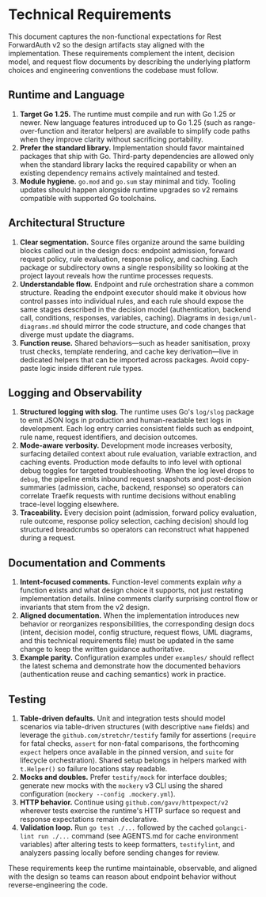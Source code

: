 # Technical Requirements

This document captures the non-functional expectations for Rest ForwardAuth v2 so the design
artifacts stay aligned with the implementation. These requirements complement the intent,
decision model, and request flow documents by describing the underlying platform choices and
engineering conventions the codebase must follow.

## Runtime and Language

1. **Target Go 1.25.** The runtime must compile and run with Go 1.25 or newer. New language
   features introduced up to Go 1.25 (such as range-over-function and iterator helpers) are
   available to simplify code paths when they improve clarity without sacrificing portability.
2. **Prefer the standard library.** Implementation should favor maintained packages that ship
   with Go. Third-party dependencies are allowed only when the standard library lacks the
   required capability or when an existing dependency remains actively maintained and tested.
3. **Module hygiene.** `go.mod` and `go.sum` stay minimal and tidy. Tooling updates should happen
   alongside runtime upgrades so v2 remains compatible with supported Go toolchains.

## Architectural Structure

1. **Clear segmentation.** Source files organize around the same building blocks called out in the
   design docs: endpoint admission, forward request policy, rule evaluation, response policy,
   and caching. Each package or subdirectory owns a single responsibility so
   looking at the project layout reveals how the runtime processes requests.
2. **Understandable flow.** Endpoint and rule orchestration share a common structure. Reading the
   endpoint executor should make it obvious how control passes into individual rules, and each
   rule should expose the same stages described in the decision model (authentication, backend
   call, conditions, responses, variables, caching). Diagrams in `design/uml-diagrams.md` should
   mirror the code structure, and code changes that diverge must update the diagrams.
3. **Function reuse.** Shared behaviors—such as header sanitisation, proxy trust checks, template
   rendering, and cache key derivation—live in dedicated helpers that can be imported across
   packages. Avoid copy-paste logic inside different rule types.

## Logging and Observability

1. **Structured logging with slog.** The runtime uses Go's `log/slog` package to emit JSON logs in
   production and human-readable text logs in development. Each log entry carries consistent
   fields such as endpoint, rule name, request identifiers, and decision outcomes.
2. **Mode-aware verbosity.** Development mode increases verbosity, surfacing detailed context about
   rule evaluation, variable extraction, and caching events. Production mode defaults to info
   level with optional debug toggles for targeted troubleshooting. When the log level drops to
   `debug`, the pipeline emits inbound request snapshots and post-decision summaries (admission,
   cache, backend, response) so operators can correlate Traefik requests with runtime decisions
   without enabling trace-level logging elsewhere.
3. **Traceability.** Every decision point (admission, forward policy evaluation, rule outcome,
   response policy selection, caching decision) should log structured breadcrumbs so
   operators can reconstruct what happened during a request.

## Documentation and Comments

1. **Intent-focused comments.** Function-level comments explain *why* a function exists and what
   design choice it supports, not just restating implementation details. Inline comments clarify
   surprising control flow or invariants that stem from the v2 design.
2. **Aligned documentation.** When the implementation introduces new behavior or reorganizes
   responsibilities, the corresponding design docs (intent, decision model, config structure,
   request flows, UML diagrams, and this technical requirements file) must be updated in the same
   change to keep the written guidance authoritative.
3. **Example parity.** Configuration examples under `examples/` should reflect the latest schema and
   demonstrate how the documented behaviors (authentication reuse and caching
   semantics) work in practice.

## Testing

1. **Table-driven defaults.** Unit and integration tests should model scenarios via table-driven
   structures (with descriptive `name` fields) and leverage the `github.com/stretchr/testify`
   family for assertions (`require` for fatal checks, `assert` for non-fatal comparisons, the
   forthcoming `expect` helpers once available in the pinned version, and `suite` for lifecycle
   orchestration). Shared setup belongs in helpers marked with `t.Helper()` so failure locations stay readable.
2. **Mocks and doubles.** Prefer `testify/mock` for interface doubles; generate new mocks with the
   `mockery` v3 CLI using the shared configuration (`mockery --config .mockery.yml`).
3. **HTTP behavior.** Continue using `github.com/gavv/httpexpect/v2` wherever tests exercise the
   runtime's HTTP surface so request and response expectations remain declarative.
4. **Validation loop.** Run `go test ./...` followed by the cached `golangci-lint run ./...`
   command (see AGENTS.md for cache environment variables) after altering tests to keep formatters,
   `testifylint`, and analyzers passing locally before sending changes for review.

These requirements keep the runtime maintainable, observable, and aligned with the design so teams
can reason about endpoint behavior without reverse-engineering the code.
